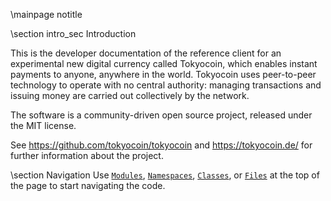 \mainpage notitle

\section intro_sec Introduction

This is the developer documentation of the reference client for an experimental new digital currency called Tokyocoin,
which enables instant payments to anyone, anywhere in the world. Tokyocoin uses peer-to-peer technology to operate
with no central authority: managing transactions and issuing money are carried out collectively by the network.

The software is a community-driven open source project, released under the MIT license.

See https://github.com/tokyocoin/tokyocoin and https://tokyocoin.de/ for further information about the project.

\section Navigation
Use <a href="modules.html"><code>Modules</code></a>, <a href="namespaces.html"><code>Namespaces</code></a>, <a href="classes.html"><code>Classes</code></a>, or <a href="files.html"><code>Files</code></a> at the top of the page to start navigating the code.

